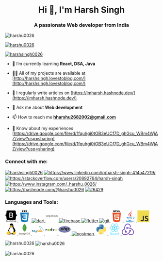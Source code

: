 <h1 align="center">Hi 👋, I'm Harsh Singh</h1>
<h3 align="center">A passionate Web developer from India</h3>

<p align="left"> <img src="https://komarev.com/ghpvc/?username=harshu0026&label=Profile%20views&color=0e75b6&style=flat" alt="harshu0026" /> </p>

<p align="left"> <a href="https://github.com/ryo-ma/github-profile-trophy"><img src="https://github-profile-trophy.vercel.app/?username=harshu0026" alt="harshu0026" /></a> </p>

<p align="left"> <a href="https://twitter.com/harshsingh0026" target="blank"><img src="https://img.shields.io/twitter/follow/harshsingh0026?logo=twitter&style=for-the-badge" alt="harshsingh0026" /></a> </p>

- 🌱 I’m currently learning **React, DSA, Java**

- 👨‍💻 All of my projects are available at [http://harshsingh.lovestoblog.com/](http://harshsingh.lovestoblog.com/)

- 📝 I regularly write articles on [https://imharsh.hashnode.dev/](https://imharsh.hashnode.dev/)

- 💬 Ask me about **Web development**

- 📫 How to reach me **hharshu2682002@gmail.com**

- 📄 Know about my experiences [https://drive.google.com/file/d/1fquhgi0tOB3eUCf7D_ghGcu_WBm4WjAZ/view?usp=sharing](https://drive.google.com/file/d/1fquhgi0tOB3eUCf7D_ghGcu_WBm4WjAZ/view?usp=sharing)

<h3 align="left">Connect with me:</h3>
<p align="left">
<a href="https://twitter.com/harshsingh0026" target="blank"><img align="center" src="https://raw.githubusercontent.com/rahuldkjain/github-profile-readme-generator/master/src/images/icons/Social/twitter.svg" alt="harshsingh0026" height="30" width="40" /></a>
<a href="https://linkedin.com/in/https://www.linkedin.com/in/harsh-singh-414a47219/" target="blank"><img align="center" src="https://raw.githubusercontent.com/rahuldkjain/github-profile-readme-generator/master/src/images/icons/Social/linked-in-alt.svg" alt="https://www.linkedin.com/in/harsh-singh-414a47219/" height="30" width="40" /></a>
<a href="https://stackoverflow.com/users/https://stackoverflow.com/users/20692764/harsh-singh" target="blank"><img align="center" src="https://raw.githubusercontent.com/rahuldkjain/github-profile-readme-generator/master/src/images/icons/Social/stack-overflow.svg" alt="https://stackoverflow.com/users/20692764/harsh-singh" height="30" width="40" /></a>
<a href="https://instagram.com/https://www.instagram.com/_harshu_0026/" target="blank"><img align="center" src="https://raw.githubusercontent.com/rahuldkjain/github-profile-readme-generator/master/src/images/icons/Social/instagram.svg" alt="https://www.instagram.com/_harshu_0026/" height="30" width="40" /></a>
<a href="https://hashnode.com/https://hashnode.com/@harshu0026" target="blank"><img align="center" src="https://raw.githubusercontent.com/rahuldkjain/github-profile-readme-generator/master/src/images/icons/Social/hashnode.svg" alt="https://hashnode.com/@harshu0026" height="30" width="40" /></a>
<a href="https://discord.gg/#6429" target="blank"><img align="center" src="https://raw.githubusercontent.com/rahuldkjain/github-profile-readme-generator/master/src/images/icons/Social/discord.svg" alt="#6429" height="30" width="40" /></a>
</p>

<h3 align="left">Languages and Tools:</h3>
<p align="left"> <a href="https://getbootstrap.com" target="_blank" rel="noreferrer"> <img src="https://raw.githubusercontent.com/devicons/devicon/master/icons/bootstrap/bootstrap-plain-wordmark.svg" alt="bootstrap" width="40" height="40"/> </a> <a href="https://www.w3schools.com/css/" target="_blank" rel="noreferrer"> <img src="https://raw.githubusercontent.com/devicons/devicon/master/icons/css3/css3-original-wordmark.svg" alt="css3" width="40" height="40"/> </a> <a href="https://dart.dev" target="_blank" rel="noreferrer"> <img src="https://www.vectorlogo.zone/logos/dartlang/dartlang-icon.svg" alt="dart" width="40" height="40"/> </a> <a href="https://expressjs.com" target="_blank" rel="noreferrer"> <img src="https://raw.githubusercontent.com/devicons/devicon/master/icons/express/express-original-wordmark.svg" alt="express" width="40" height="40"/> </a> <a href="https://firebase.google.com/" target="_blank" rel="noreferrer"> <img src="https://www.vectorlogo.zone/logos/firebase/firebase-icon.svg" alt="firebase" width="40" height="40"/> </a> <a href="https://flutter.dev" target="_blank" rel="noreferrer"> <img src="https://www.vectorlogo.zone/logos/flutterio/flutterio-icon.svg" alt="flutter" width="40" height="40"/> </a> <a href="https://git-scm.com/" target="_blank" rel="noreferrer"> <img src="https://www.vectorlogo.zone/logos/git-scm/git-scm-icon.svg" alt="git" width="40" height="40"/> </a> <a href="https://www.w3.org/html/" target="_blank" rel="noreferrer"> <img src="https://raw.githubusercontent.com/devicons/devicon/master/icons/html5/html5-original-wordmark.svg" alt="html5" width="40" height="40"/> </a> <a href="https://www.java.com" target="_blank" rel="noreferrer"> <img src="https://raw.githubusercontent.com/devicons/devicon/master/icons/java/java-original.svg" alt="java" width="40" height="40"/> </a> <a href="https://developer.mozilla.org/en-US/docs/Web/JavaScript" target="_blank" rel="noreferrer"> <img src="https://raw.githubusercontent.com/devicons/devicon/master/icons/javascript/javascript-original.svg" alt="javascript" width="40" height="40"/> </a> <a href="https://www.linux.org/" target="_blank" rel="noreferrer"> <img src="https://raw.githubusercontent.com/devicons/devicon/master/icons/linux/linux-original.svg" alt="linux" width="40" height="40"/> </a> <a href="https://www.mongodb.com/" target="_blank" rel="noreferrer"> <img src="https://raw.githubusercontent.com/devicons/devicon/master/icons/mongodb/mongodb-original-wordmark.svg" alt="mongodb" width="40" height="40"/> </a> <a href="https://www.mysql.com/" target="_blank" rel="noreferrer"> <img src="https://raw.githubusercontent.com/devicons/devicon/master/icons/mysql/mysql-original-wordmark.svg" alt="mysql" width="40" height="40"/> </a> <a href="https://nodejs.org" target="_blank" rel="noreferrer"> <img src="https://raw.githubusercontent.com/devicons/devicon/master/icons/nodejs/nodejs-original-wordmark.svg" alt="nodejs" width="40" height="40"/> </a> <a href="https://www.php.net" target="_blank" rel="noreferrer"> <img src="https://raw.githubusercontent.com/devicons/devicon/master/icons/php/php-original.svg" alt="php" width="40" height="40"/> </a> <a href="https://postman.com" target="_blank" rel="noreferrer"> <img src="https://www.vectorlogo.zone/logos/getpostman/getpostman-icon.svg" alt="postman" width="40" height="40"/> </a> <a href="https://www.python.org" target="_blank" rel="noreferrer"> <img src="https://raw.githubusercontent.com/devicons/devicon/master/icons/python/python-original.svg" alt="python" width="40" height="40"/> </a> <a href="https://reactjs.org/" target="_blank" rel="noreferrer"> <img src="https://raw.githubusercontent.com/devicons/devicon/master/icons/react/react-original-wordmark.svg" alt="react" width="40" height="40"/> </a> <a href="https://redux.js.org" target="_blank" rel="noreferrer"> <img src="https://raw.githubusercontent.com/devicons/devicon/master/icons/redux/redux-original.svg" alt="redux" width="40" height="40"/> </a> </p>

<p><img align="left" src="https://github-readme-stats.vercel.app/api/top-langs?username=harshu0026&show_icons=true&locale=en&layout=compact" alt="harshu0026" /></p>

<p>&nbsp;<img align="center" src="https://github-readme-stats.vercel.app/api?username=harshu0026&show_icons=true&locale=en" alt="harshu0026" /></p>

<p><img align="center" src="https://github-readme-streak-stats.herokuapp.com/?user=harshu0026&" alt="harshu0026" /></p>
